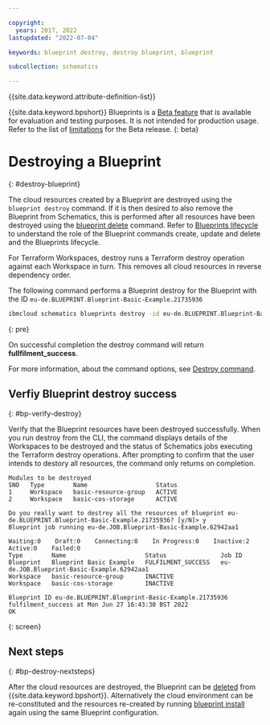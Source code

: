 ```yaml
---

copyright:
  years: 2017, 2022
lastupdated: "2022-07-04"

keywords: blueprint destroy, destroy blueprint, blueprint

subcollection: schematics

---
```


{{site.data.keyword.attribute-definition-list}}

{{site.data.keyword.bpshort}} Blueprints is a [Beta feature](/docs/schematics?topic=schematics-bp-beta-limitations) that is available for evaluation and testing purposes. It is not intended for production usage. Refer to the list of [limitations](/docs/schematics?topic=schematics-bp-beta-limitations) for the Beta release.
{: beta}

# Destroying a Blueprint
{: #destroy-blueprint}

The cloud resources created by a Blueprint are destroyed using the `blueprint destroy` command. If it is then desired to also remove the Blueprint from Schematics, this is performed after all resources have been destroyed using the [blueprint delete](/docs/schematics?topic=schematics-sc-blueprint-delete) command. Refer to [Blueprints lifecycle](https://test.cloud.ibm.com/docs/schematics?topic=schematics-blueprint-lifecycle-cmds) to understand the role of the Blueprint commands create, update and delete and the Blueprints lifecycle. 

For Terraform Workspaces, destroy runs a Terraform destroy operation against each Workspace in turn. This removes all cloud resources in reverse dependency order.    

The following command performs a Blueprint destroy for the Blueprint with the ID `eu-de.BLUEPRINT.Blueprint-Basic-Example.21735936`

```sh
ibmcloud schematics blueprints destroy -id eu-de.BLUEPRINT.Blueprint-Basic-Example.21735936
```
{: pre}

On successful completion the destroy command will return **fullfilment_success**. 

For more information, about the command options, see [Destroy command](/docs/schematics?topic=schematics-schematics-cli-reference#schematics-blueprint-destroy).



## Verfiy Blueprint destroy success 
{: #bp-verify-destroy}

Verify that the Blueprint resources have been destroyed successfully. When you run destroy from the CLI, the command displays details of the Workspaces to be destroyed and the status of Schematics jobs executing the Terraform destroy operations. After prompting to confirm that the user intends to destory all resources, the command only returns on completion.

```text
Modules to be destroyed
SNO   Type        Name                   Status   
1     Workspace   basic-resource-group   ACTIVE   
2     Workspace   basic-cos-storage      ACTIVE   
      
Do you really want to destroy all the resources of blueprint eu-de.BLUEPRINT.Blueprint-Basic-Example.21735936? [y/N]> y
Blueprint job running eu-de.JOB.Blueprint-Basic-Example.62942aa1

Waiting:0    Draft:0    Connecting:0    In Progress:0    Inactive:2    Active:0    Failed:0   
Type        Name                      Status               Job ID   
Blueprint   Blueprint Basic Example   FULFILMENT_SUCCESS   eu-de.JOB.Blueprint-Basic-Example.62942aa1   
Workspace   basic-resource-group      INACTIVE                
Workspace   basic-cos-storage         INACTIVE                
            
Blueprint ID eu-de.BLUEPRINT.Blueprint-Basic-Example.21735936 fulfilment_success at Mon Jun 27 16:43:30 BST 2022
OK
```
{: screen}

## Next steps
{: #bp-destroy-nextsteps}

After the cloud resources are destroyed, the Blueprint can be [deleted](/docs/schematics?topic=schematics-sc-blueprint-delete) from {{site.data.keyword.bpshort}}. Alternatively the cloud environment can be re-constituted and the resources re-created by running [blueprint install](/docs/schematics?topic=schematics-sc-blueprint-install) again using the same Blueprint configuration. 

